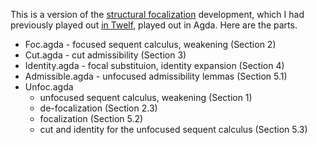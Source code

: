 This is a version of the 
[structural focalization](http://arxiv.org/abs/1109.6273) development, which I 
had previously played out [in Twelf](http://twelf.org/wiki/Focusing), played
out in Agda. Here are the parts.

 - Foc.agda - focused sequent calculus, weakening (Section 2)
 - Cut.agda - cut admissibility (Section 3)
 - Identity.agda - focal substituion, identity expansion (Section 4)
 - Admissible.agda - unfocused admissibility lemmas (Section 5.1)
 - Unfoc.agda
   - unfocused sequent calculus, weakening (Section 1)
   - de-focalization (Section 2.3)
   - focalization (Section 5.2)
   - cut and identity for the unfocused sequent calculus (Section 5.3)